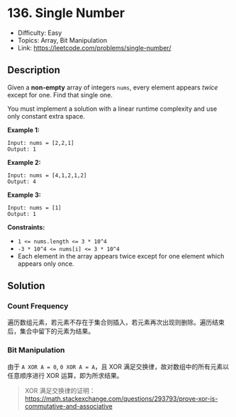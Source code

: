 # 136. Single Number

- Difficulty: Easy
- Topics: Array, Bit Manipulation
- Link: https://leetcode.com/problems/single-number/

## Description

Given a **non-empty** array of integers `nums`, every element appears _twice_ except for one. Find that single one.

You must implement a solution with a linear runtime complexity and use only constant extra space.

**Example 1:**

```
Input: nums = [2,2,1]
Output: 1
```

**Example 2:**

```
Input: nums = [4,1,2,1,2]
Output: 4
```

**Example 3:**

```
Input: nums = [1]
Output: 1
```

**Constraints:**

- `1 <= nums.length <= 3 * 10^4`
- `-3 * 10^4 <= nums[i] <= 3 * 10^4`
- Each element in the array appears twice except for one element which appears only once.

## Solution

### Count Frequency

遍历数组元素，若元素不存在于集合则插入，若元素再次出现则删除。遍历结束后，集合中留下的元素为结果。

### Bit Manipulation

由于 `A XOR A = 0`, `0 XOR A = A`，且 XOR 满足交换律，故对数组中的所有元素以任意顺序进行 XOR 运算，即为所求结果。

> XOR 满足交换律的证明：https://math.stackexchange.com/questions/293793/prove-xor-is-commutative-and-associative
